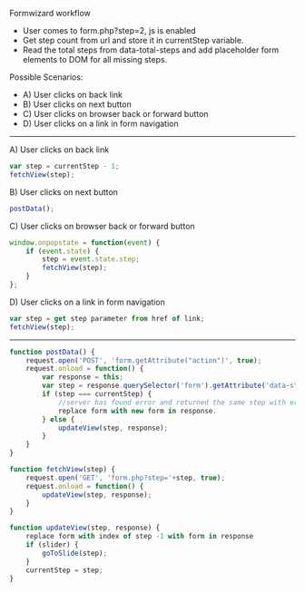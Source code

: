 Formwizard workflow

* User comes to form.php?step=2, js is enabled
* Get step count from url and store it in currentStep variable.
* Read the total steps from data-total-steps and add placeholder form elements to DOM for all missing steps.

Possible Scenarios:
* A) User clicks on back link
* B) User clicks on next button
* C) User clicks on browser back or forward button
* D) User clicks on a link in form navigation

---------

A) User clicks on back link
```javascript
var step = currentStep - 1;
fetchView(step);
```

B) User clicks on next button
```javascript
postData();
```

C) User clicks on browser back or forward button
```javascript
window.onpopstate = function(event) {
	if (event.state) {
		step = event.state.step;
		fetchView(step);
	}
};
```

D) User clicks on a link in form navigation
```javascript
var step = get step parameter from href of link;
fetchView(step);
```

---------

```javascript
function postData() {
	request.open('POST', 'form.getAttribute("action")', true);
	request.onload = function() {
		var response = this;
		var step = response.querySelector('form').getAttribute('data-step');
		if (step === currentStep) {
			//server has found error and returned the same step with errors in markup
			replace form with new form in response.
		} else {
			updateView(step, response);
		}
	}
}

function fetchView(step) {
	request.open('GET', 'form.php?step='+step, true);
	request.onload = function() {
		updateView(step, response);
	}
}

function updateView(step, response) {
	replace form with index of step -1 with form in response
	if (slider) {
		goToSlide(step);
	}
	currentStep = step;
}
```
